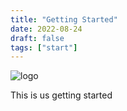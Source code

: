 ```yaml
---
title: "Getting Started"
date: 2022-08-24
draft: false
tags: ["start"]
---
```

![logo](/img/logo.png)

This is us getting started

